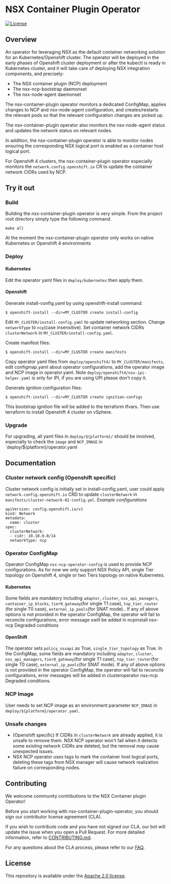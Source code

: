 # NSX Container Plugin Operator

[![License](https://img.shields.io/badge/License-Apache%202.0-blue.svg)](https://opensource.org/licenses/Apache-2.0)

## Overview

An operator for leveraging NSX as the default container networking solution for an
Kubernetes/Openshift cluster. The operator will be deployed in the early phases of
Openshift cluster deployment or after the kubectl is ready in Kubernetes cluster,
and it will take care of deploying NSX integration components, and precisely:

* The NSX container plugin (NCP) deployment
* The nsx-ncp-bootstrap daemonset
* The nsx-node-agent daemonset

The nsx-container-plugin operator monitors a dedicated ConfigMap, applies changes
to NCP and nsx-node-agent configuration, and creates/restarts the relevant pods
so that the relevant configuration changes are picked up.

The nsx-container-plugin operator also monitors the nsx-node-agent status and
updates the network status on relevant nodes.

In addition, the nsx-container-plugin operator is able to monitor nodes ensuring
the corresponding NSX logical port is enabled as a container host logical port.

For Openshift 4 clusters, the nsx-container-plugin operator especially monitors
the `network.config.openshift.io` CR to update the container network CIDRs used by NCP.

## Try it out

### Build

Building the nsx-container-plugin operator is very simple. From the project root
directory simply type the following command.

```
make all
```

At the moment the nsx-container-plugin operator only works on native Kubernetes
or Openshift 4 environments

### Deploy

#### Kubernetes

Edit the operator yaml files in `deploy/kubernetes` then apply them.

#### Openshift

Generate install-config.yaml by using openshift-install command.
```
$ openshift-install --dir=MY_CLUSTER create install-config
```

Edit `MY_CLUSTER/install-config.yaml` to update networking section.
Change `networkType` to `ncp`(case insensitive).
Set container network CIDRs `clusterNetwork` in `MY_CLUSTER/install-config.yaml`.

Create manifest files:
```
$ openshift-install --dir=MY_CLUSTER create manifests
```
Copy operator yaml files from `deploy/openshift4/` to `MY_CLUSTER/manifests`,
edit configmap.yaml about operator configurations, add the operator image and
NCP image in operator.yaml. Note `deploy/openshift4/nsx-ipi-helper.yaml` is only
for IPI, if you are using UPI please don't copy it.

Generate ignition configuration files:
```
$ openshift-install --dir=MY_CLUSTER create ignition-configs
```
This bootstrap ignition file will be added to the terraform tfvars.
Then use terraform to install Openshift 4 cluster on vSphere.

### Upgrade

For upgrading, all yaml files in `deploy/${platform}/` should be involved,
especially to check the `image` and `NCP_IMAGE` in `deploy/${platform}/operator.yaml


## Documentation

### Cluster network config (Openshift specific)
Cluster network config is initially set in install-config.yaml, user could apply
`network.config.openshift.io` CRD to update `clusterNetwork` in `manifests/cluster-network-02-config.yml`.
*Example configurations*
```
apiVersion: config.openshift.io/v1
kind: Network
metadata:
  name: cluster
spec:
  clusterNetwork:
  - cidr: 10.10.0.0/14
  networkType: ncp
```

### Operator ConfigMap

Operator ConfigMap `nsx-ncp-operator-config` is used to provide NCP configurations.
As for now we only support NSX Policy API, single Tier topology on Openshift 4,
single or two Tiers topology on native Kubernetes.

#### Kubernetes

Some fields are mandatory including `adaptor`, `cluster`, `nsx_api_managers`,
`container_ip_blocks`, `tier0_gateway`(for single T1 case), `top_tier_router`
(for single T0 case), `external_ip_pools`(for SNAT mode).. If any of above
options is not provided in the operator ConfigMap, the operator will fail to
reconcile configurations, error message swill be added in ncpinstall nsx-ncp
Degraded conditions

#### OpenShift

The operator sets `policy_nsxapi` as True, `single_tier_topology` as True.
In the ConfigMap, some fields are mandatory including `adaptor`, `cluster`, `nsx_api_managers`,
`tier0_gateway`(for single T1 case), `top_tier_router`(for single T0 case),
`external_ip_pools`(for SNAT mode). If any of above options is not provided in the
operator ConfigMap, the operator will fail to reconcile configurations, error messages
will be added in clusteroperator nsx-ncp Degraded conditions.

### NCP Image
User needs to set NCP image as an environment parameter `NCP_IMAGE` in `deploy/${platform}/operator.yaml`.

### Unsafe changes
* (Openshift specific) If CIDRs in `clusterNetwork` are already applied, it is
unsafe to remove them. NSX NCP operator won't fail when it detects some existing
network CIDRs are deleted, but the removal may cause unexpected issues.
* NSX NCP operator uses tags to mark the container host logical ports, deleting these tags
from NSX manager will cause network realization failure on corresponding nodes.

## Contributing

We welcome community contributions to the NSX Container plugin Operator!

Before you start working with nsx-container-plugin-operator, you should sign our
contributor license agreement (CLA).

If you wish to contribute code and you have not signed our CLA, our bot will update
the issue when you open a Pull Request.
For more detailed information, refer to [CONTRIBUTING.md](CONTRIBUTING.md).

For any questions about the CLA process, please refer to our [FAQ](https://cla.vmware.com/faq).

## License

This repository is available under the [Apache 2.0 license](LICENSE).
